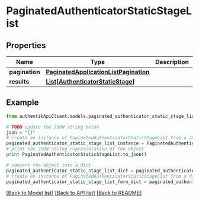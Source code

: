 # PaginatedAuthenticatorStaticStageList


## Properties
Name | Type | Description | Notes
------------ | ------------- | ------------- | -------------
**pagination** | [**PaginatedApplicationListPagination**](PaginatedApplicationListPagination.md) |  | 
**results** | [**List[AuthenticatorStaticStage]**](AuthenticatorStaticStage.md) |  | 

## Example

```python
from authentikApiClient.models.paginated_authenticator_static_stage_list import PaginatedAuthenticatorStaticStageList

# TODO update the JSON string below
json = "{}"
# create an instance of PaginatedAuthenticatorStaticStageList from a JSON string
paginated_authenticator_static_stage_list_instance = PaginatedAuthenticatorStaticStageList.from_json(json)
# print the JSON string representation of the object
print PaginatedAuthenticatorStaticStageList.to_json()

# convert the object into a dict
paginated_authenticator_static_stage_list_dict = paginated_authenticator_static_stage_list_instance.to_dict()
# create an instance of PaginatedAuthenticatorStaticStageList from a dict
paginated_authenticator_static_stage_list_form_dict = paginated_authenticator_static_stage_list.from_dict(paginated_authenticator_static_stage_list_dict)
```
[[Back to Model list]](../README.md#documentation-for-models) [[Back to API list]](../README.md#documentation-for-api-endpoints) [[Back to README]](../README.md)


